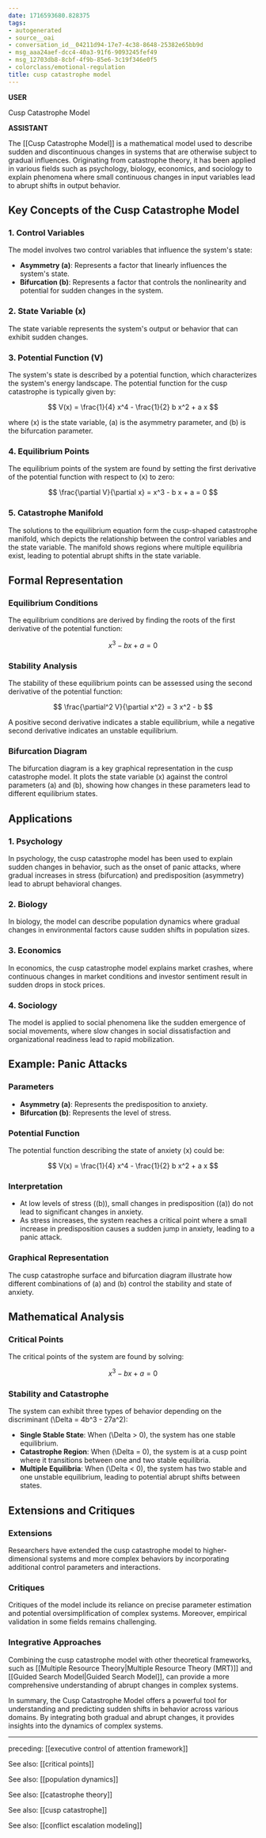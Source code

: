 ```yaml
---
date: 1716593680.828375
tags:
- autogenerated
- source__oai
- conversation_id__04211d94-17e7-4c38-8648-25382e65bb9d
- msg_aaa24aef-dcc4-40a3-91f6-9093245fef49
- msg_12703db8-8cbf-4f9b-85e6-3c19f346e0f5
- colorclass/emotional-regulation
title: cusp catastrophe model
---
```


**USER**

Cusp Catastrophe Model


**ASSISTANT**

The [[Cusp Catastrophe Model]] is a mathematical model used to describe sudden and discontinuous changes in systems that are otherwise subject to gradual influences. Originating from catastrophe theory, it has been applied in various fields such as psychology, biology, economics, and sociology to explain phenomena where small continuous changes in input variables lead to abrupt shifts in output behavior.

## Key Concepts of the Cusp Catastrophe Model

### 1. **Control Variables**
The model involves two control variables that influence the system's state:
- **Asymmetry (a)**: Represents a factor that linearly influences the system's state.
- **Bifurcation (b)**: Represents a factor that controls the nonlinearity and potential for sudden changes in the system.

### 2. **State Variable (x)**
The state variable represents the system's output or behavior that can exhibit sudden changes.

### 3. **Potential Function (V)**
The system's state is described by a potential function, which characterizes the system's energy landscape. The potential function for the cusp catastrophe is typically given by:

$$
V(x) = \frac{1}{4} x^4 - \frac{1}{2} b x^2 + a x
$$

where \(x\) is the state variable, \(a\) is the asymmetry parameter, and \(b\) is the bifurcation parameter.

### 4. **Equilibrium Points**
The equilibrium points of the system are found by setting the first derivative of the potential function with respect to \(x\) to zero:

$$
\frac{\partial V}{\partial x} = x^3 - b x + a = 0
$$

### 5. **Catastrophe Manifold**
The solutions to the equilibrium equation form the cusp-shaped catastrophe manifold, which depicts the relationship between the control variables and the state variable. The manifold shows regions where multiple equilibria exist, leading to potential abrupt shifts in the state variable.

## Formal Representation

### Equilibrium Conditions
The equilibrium conditions are derived by finding the roots of the first derivative of the potential function:

$$
x^3 - b x + a = 0
$$

### Stability Analysis
The stability of these equilibrium points can be assessed using the second derivative of the potential function:

$$
\frac{\partial^2 V}{\partial x^2} = 3 x^2 - b
$$

A positive second derivative indicates a stable equilibrium, while a negative second derivative indicates an unstable equilibrium.

### Bifurcation Diagram
The bifurcation diagram is a key graphical representation in the cusp catastrophe model. It plots the state variable \(x\) against the control parameters \(a\) and \(b\), showing how changes in these parameters lead to different equilibrium states.

## Applications

### 1. **Psychology**
In psychology, the cusp catastrophe model has been used to explain sudden changes in behavior, such as the onset of panic attacks, where gradual increases in stress (bifurcation) and predisposition (asymmetry) lead to abrupt behavioral changes.

### 2. **Biology**
In biology, the model can describe population dynamics where gradual changes in environmental factors cause sudden shifts in population sizes.

### 3. **Economics**
In economics, the cusp catastrophe model explains market crashes, where continuous changes in market conditions and investor sentiment result in sudden drops in stock prices.

### 4. **Sociology**
The model is applied to social phenomena like the sudden emergence of social movements, where slow changes in social dissatisfaction and organizational readiness lead to rapid mobilization.

## Example: Panic Attacks

### Parameters
- **Asymmetry (a)**: Represents the predisposition to anxiety.
- **Bifurcation (b)**: Represents the level of stress.

### Potential Function
The potential function describing the state of anxiety \(x\) could be:

$$
V(x) = \frac{1}{4} x^4 - \frac{1}{2} b x^2 + a x
$$

### Interpretation
- At low levels of stress (\(b\)), small changes in predisposition (\(a\)) do not lead to significant changes in anxiety.
- As stress increases, the system reaches a critical point where a small increase in predisposition causes a sudden jump in anxiety, leading to a panic attack.

### Graphical Representation
The cusp catastrophe surface and bifurcation diagram illustrate how different combinations of \(a\) and \(b\) control the stability and state of anxiety.

## Mathematical Analysis

### Critical Points
The critical points of the system are found by solving:

$$
x^3 - b x + a = 0
$$

### Stability and Catastrophe
The system can exhibit three types of behavior depending on the discriminant \(\Delta = 4b^3 - 27a^2\):
- **Single Stable State**: When \(\Delta > 0\), the system has one stable equilibrium.
- **Catastrophe Region**: When \(\Delta = 0\), the system is at a cusp point where it transitions between one and two stable equilibria.
- **Multiple Equilibria**: When \(\Delta < 0\), the system has two stable and one unstable equilibrium, leading to potential abrupt shifts between states.

## Extensions and Critiques

### Extensions
Researchers have extended the cusp catastrophe model to higher-dimensional systems and more complex behaviors by incorporating additional control parameters and interactions.

### Critiques
Critiques of the model include its reliance on precise parameter estimation and potential oversimplification of complex systems. Moreover, empirical validation in some fields remains challenging.

### Integrative Approaches
Combining the cusp catastrophe model with other theoretical frameworks, such as [[Multiple Resource Theory|Multiple Resource Theory (MRT)]] and [[Guided Search Model|Guided Search Model]], can provide a more comprehensive understanding of abrupt changes in complex systems.

In summary, the Cusp Catastrophe Model offers a powerful tool for understanding and predicting sudden shifts in behavior across various domains. By integrating both gradual and abrupt changes, it provides insights into the dynamics of complex systems.


---

preceding: [[executive control of attention framework]]

See also: [[critical points]]


See also: [[population dynamics]]


See also: [[catastrophe theory]]


See also: [[cusp catastrophe]]


See also: [[conflict escalation modeling]]